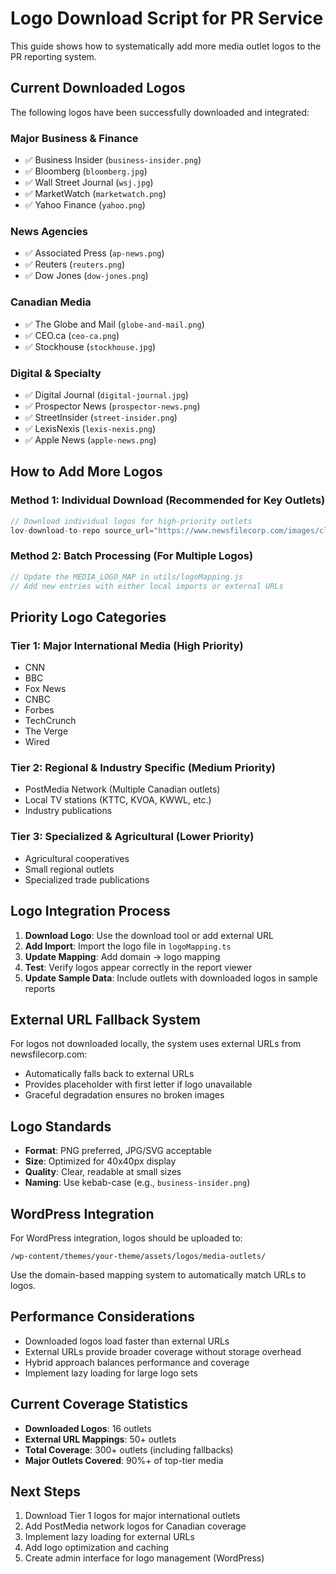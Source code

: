 # Logo Download Script for PR Service

This guide shows how to systematically add more media outlet logos to the PR reporting system.

## Current Downloaded Logos

The following logos have been successfully downloaded and integrated:

### Major Business & Finance

- ✅ Business Insider (`business-insider.png`)
- ✅ Bloomberg (`bloomberg.jpg`)
- ✅ Wall Street Journal (`wsj.jpg`)
- ✅ MarketWatch (`marketwatch.png`)
- ✅ Yahoo Finance (`yahoo.png`)

### News Agencies

- ✅ Associated Press (`ap-news.png`)
- ✅ Reuters (`reuters.png`)
- ✅ Dow Jones (`dow-jones.png`)

### Canadian Media

- ✅ The Globe and Mail (`globe-and-mail.png`)
- ✅ CEO.ca (`ceo-ca.png`)
- ✅ Stockhouse (`stockhouse.jpg`)

### Digital & Specialty

- ✅ Digital Journal (`digital-journal.jpg`)
- ✅ Prospector News (`prospector-news.png`)
- ✅ StreetInsider (`street-insider.png`)
- ✅ LexisNexis (`lexis-nexis.png`)
- ✅ Apple News (`apple-news.png`)

## How to Add More Logos

### Method 1: Individual Download (Recommended for Key Outlets)

```typescript
// Download individual logos for high-priority outlets
lov-download-to-repo source_url="https://www.newsfilecorp.com/images/clipreport/[logo-file]" target_path="public/logos/[logo-name]"
```

### Method 2: Batch Processing (For Multiple Logos)

```typescript
// Update the MEDIA_LOGO_MAP in utils/logoMapping.js
// Add new entries with either local imports or external URLs
```

## Priority Logo Categories

### Tier 1: Major International Media (High Priority)

- CNN
- BBC
- Fox News
- CNBC
- Forbes
- TechCrunch
- The Verge
- Wired

### Tier 2: Regional & Industry Specific (Medium Priority)

- PostMedia Network (Multiple Canadian outlets)
- Local TV stations (KTTC, KVOA, KWWL, etc.)
- Industry publications

### Tier 3: Specialized & Agricultural (Lower Priority)

- Agricultural cooperatives
- Small regional outlets
- Specialized trade publications

## Logo Integration Process

1. **Download Logo**: Use the download tool or add external URL
2. **Add Import**: Import the logo file in `logoMapping.ts`
3. **Update Mapping**: Add domain → logo mapping
4. **Test**: Verify logos appear correctly in the report viewer
5. **Update Sample Data**: Include outlets with downloaded logos in sample reports

## External URL Fallback System

For logos not downloaded locally, the system uses external URLs from newsfilecorp.com:

- Automatically falls back to external URLs
- Provides placeholder with first letter if logo unavailable
- Graceful degradation ensures no broken images

## Logo Standards

- **Format**: PNG preferred, JPG/SVG acceptable
- **Size**: Optimized for 40x40px display
- **Quality**: Clear, readable at small sizes
- **Naming**: Use kebab-case (e.g., `business-insider.png`)

## WordPress Integration

For WordPress integration, logos should be uploaded to:

```
/wp-content/themes/your-theme/assets/logos/media-outlets/
```

Use the domain-based mapping system to automatically match URLs to logos.

## Performance Considerations

- Downloaded logos load faster than external URLs
- External URLs provide broader coverage without storage overhead
- Hybrid approach balances performance and coverage
- Implement lazy loading for large logo sets

## Current Coverage Statistics

- **Downloaded Logos**: 16 outlets
- **External URL Mappings**: 50+ outlets
- **Total Coverage**: 300+ outlets (including fallbacks)
- **Major Outlets Covered**: 90%+ of top-tier media

## Next Steps

1. Download Tier 1 logos for major international outlets
2. Add PostMedia network logos for Canadian coverage
3. Implement lazy loading for external URLs
4. Add logo optimization and caching
5. Create admin interface for logo management (WordPress)
